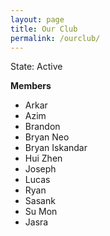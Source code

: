 ```yaml
---
layout: page
title: Our Club 
permalink: /ourclub/
---
```


State: Active

**Members**
<ul>
<li>Arkar</li>
<li>Azim</li>
<li>Brandon</li>
<li>Bryan Neo</li>
<li>Bryan Iskandar</li>
<li>Hui Zhen</li>
<li>Joseph</li>
<li>Lucas</li>
<li>Ryan</li>
<li>Sasank</li>
<li>Su Mon</li>
<li>Jasra</li>
</ul>


